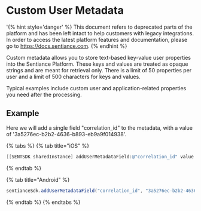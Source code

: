 # Custom User Metadata

'{% hint style='danger' %} This document refers to deprecated parts of the platform and has been left intact to help customers with legacy integrations. In order to access the latest platform features and documentation, please go to https://docs.sentiance.com. {% endhint %}

Custom metadata allows you to store text-based key-value user properties into the Sentiance Platform. These keys and values are treated as opaque strings and are meant for retrieval only. There is a limit of 50 properties per user and a limit of 500 characters for keys and values.

Typical examples include custom user and application-related properties you need after the processing.

## Example

Here we will add a single field "correlation\_id" to the metadata, with a value of '3a5276ec-b2b2-4636-b893-eb9a9f014938'.

{% tabs %}
{% tab title="iOS" %}
```objectivec
[[SENTSDK sharedInstance] addUserMetadataField:@"correlation_id" value:@"3a5276ec-b2b2-4636-b893-eb9a9f014938"];
```
{% endtab %}

{% tab title="Android" %}
```java
sentianceSdk.addUserMetadataField("correlation_id", "3a5276ec-b2b2-4636-b893-eb9a9f014938");
```
{% endtab %}
{% endtabs %}
